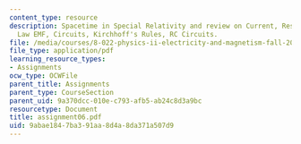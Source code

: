 ```yaml
---
content_type: resource
description: Spacetime in Special Relativity and review on Current, Resistance, Ohm's
  Law EMF, Circuits, Kirchhoff's Rules, RC Circuits.
file: /media/courses/8-022-physics-ii-electricity-and-magnetism-fall-2002/9abae1847ba391aa8d4a8da371a507d9_assignment06.pdf
file_type: application/pdf
learning_resource_types:
- Assignments
ocw_type: OCWFile
parent_title: Assignments
parent_type: CourseSection
parent_uid: 9a370dcc-010e-c793-afb5-ab24c8d3a9bc
resourcetype: Document
title: assignment06.pdf
uid: 9abae184-7ba3-91aa-8d4a-8da371a507d9
---
```

